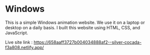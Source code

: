 # Windows
This is a simple Windows animation website. We use it on a laptop or desktop on a daily basis. I built this website using HTML, CSS, and JavaScript.

Live site link : https://658aaff3727b004034888af2--silver-cocada-f3a808.netlify.app/
